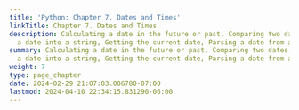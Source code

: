 ```yaml
---
title: 'Python: Chapter 7. Dates and Times'
linkTitle: Chapter 7. Dates and Times
description: Calculating a date in the future or past, Comparing two dates, Converting
  a date into a string, Getting the current date, Parsing a date from a string
summary: Calculating a date in the future or past, Comparing two dates, Converting
  a date into a string, Getting the current date, Parsing a date from a string
weight: 7
type: page_chapter
date: 2024-02-29 21:07:03.006780-07:00
lastmod: 2024-04-10 22:34:15.831290-06:00
---
```

